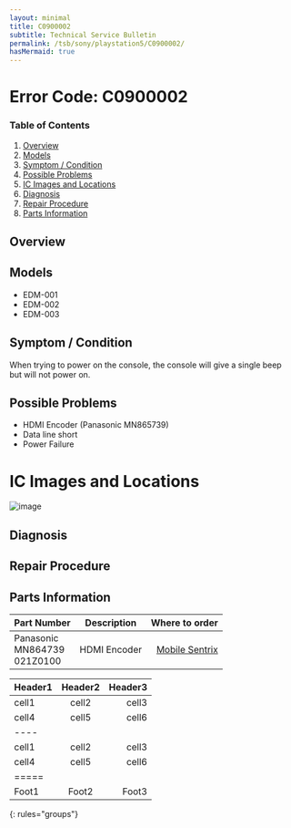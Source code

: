```yaml
---
layout: minimal
title: C0900002
subtitle: Technical Service Bulletin
permalink: /tsb/sony/playstation5/C0900002/
hasMermaid: true
---
```


# Error Code: C0900002

### Table of Contents
1. [Overview](#overview)
2. [Models](#models)
3. [Symptom / Condition](#symptom--condition)
4. [Possible Problems](#possible-problems)
5. [IC Images and Locations](#ic-images-and-locations)
6. [Diagnosis](#diagnosis)
6. [Repair Procedure](#repair-procedure)
6. [Parts Information](#parts-information)

## Overview

## Models
- EDM-001
- EDM-002
- EDM-003

## Symptom / Condition
When trying to power on the console, the console will give a single beep but will not power on.

## Possible Problems
- HDMI Encoder (Panasonic MN865739)<br>
- Data line short<br>
- Power Failure

# IC Images and Locations
![image](https://github.com/amoamare/amoamare.github.io/assets/15149902/267cbf56-17fa-4222-8bd1-487eeee9f6ad)

## Diagnosis

## Repair Procedure


## Parts Information
| Part Number | Description | Where to order |
| :---         |     :---:      |          ---: |
| Panasonic<br>MN864739<br>021Z0100 | HDMI Encoder     | [Mobile Sentrix](https://www.mobilesentrix.com/hdmi-encoder-video-output-ic-chip-for-playstation-5-panasonic-mn864739)    |

| Header1 | Header2 | Header3 |
|:--------|:-------:|--------:|
| cell1   | cell2   | cell3   |
| cell4   | cell5   | cell6   |
|----
| cell1   | cell2   | cell3   |
| cell4   | cell5   | cell6   |
|=====
| Foot1   | Foot2   | Foot3
{: rules="groups"}
